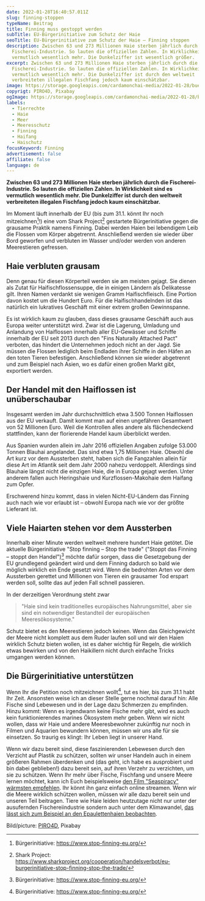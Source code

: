 ```yaml
---
date: 2022-01-28T16:40:57.011Z
slug: finning-stoppen
typeName: Beitrag
title: Finning muss gestoppt werden
subTitle: EU-Bürgerinitiative zum Schutz der Haie
seoTitle: EU-Bürgerinitiative zum Schutz der Haie – Finning stoppen
description: Zwischen 63 und 273 Millionen Haie sterben jährlich durch die
  Fischerei-Industrie. So lauten die offiziellen Zahlen. In Wirklichkeit sind es
  vermutlich wesentlich mehr. Die Dunkelziffer ist wesentlich größer.
excerpt: Zwischen 63 und 273 Millionen Haie sterben jährlich durch die
  Fischerei-Industrie. So lauten die offiziellen Zahlen. In Wirklichkeit sind es
  vermutlich wesentlich mehr. Die Dunkelziffer ist durch den weltweit
  verbreiteten illegalen Fischfang jedoch kaum einschätzbar.
image: https://storage.googleapis.com/cardamonchai-media/2022-01-28/buergerinitiative-finning-haie-sharks-piro4d-pixabay-jpg-imagine-082838_1b4a5a_1024_768/640.webp
copyrigt: PIRO4D, Pixabay
ogImage: https://storage.googleapis.com/cardamonchai-media/2022-01-28/buergerinitiative-finning-haie-sharks-piro4d-pixabay-fb-jpg-imagine-082838_113f4f_1200_628/640.webp
labels:
  - Tierrechte
  - Haie
  - Meer
  - Meeresschutz
  - Finning
  - Haifang
  - Haischutz
focusKeyword: Finning
advertisement: false
affiliate: false
language: de
---
```

**Zwischen 63 und 273 Millionen Haie sterben jährlich durch die Fischerei-Industrie. So lauten die offiziellen Zahlen. In Wirklichkeit sind es vermutlich wesentlich mehr. Die Dunkelziffer ist durch den weltweit verbreiteten illegalen Fischfang jedoch kaum einschätzbar.**

Im Moment läuft innerhalb der EU (bis zum 31.1. könnt Ihr noch mitzeichnen[^1]!) eine vom Shark Project[^2] gestartete Bürgerinitiative gegen die grausame Praktik namens Finning. Dabei werden Haien bei lebendigem Leib die Flossen vom Körper abgetrennt. Anschließend werden sie wieder über Bord geworfen und verbluten im Wasser und/oder werden von anderen Meerestieren gefressen.

## Haie verbluten grausam

Denn genau für diesen Körperteil werden sie am meisten gejagt. Sie dienen als Zutat für Haifischflossensuppe, die in einigen Ländern als Delikatesse gilt. Ihren Namen verdankt sie wenigen Gramm Haifischfleisch. Eine Portion davon kostet um die Hundert Euro. Für die Haifischhandelnden ist das natürlich ein lukratives Geschäft mit einer extrem großen Gewinnspanne.

Es ist wirklich kaum zu glauben, dass dieses grausame Geschäft auch aus Europa weiter unterstützt wird. Zwar ist die Lagerung, Umladung und Anlandung von Haiflossen innerhalb aller EU-Gewässer und Schiffe innerhalb der EU seit 2013 durch den "Fins Naturally Attached Pact" verboten, das hindert die Unternehmen jedoch nicht an der Jagd. Sie müssen die Flossen lediglich beim Endladen ihrer Schiffe in den Häfen an den toten Tieren befestigen. Anschließend können sie wieder abgetrennt und zum Beispiel nach Asien, wo es dafür einen großen Markt gibt, exportiert werden. 

## Der Handel mit den Haiflossen ist unüberschaubar

Insgesamt werden im Jahr durchschnittlich etwa 3.500 Tonnen Haiflossen aus der EU verkauft. Damit kommt man auf einen ungefähren Gesamtwert von 52 Millionen Euro. Weil die Kontrollen alles andere als flächendeckend stattfinden, kann der florierende Handel kaum überblickt werden. 

Aus Spanien wurden allein im Jahr 2016 offiziellen Angaben zufolge 53.000 Tonnen Blauhai angelandet. Das sind etwa 1,75 Millionen Haie. Obwohl die Art kurz vor dem Aussterben steht, haben sich die Fangzahlen allein für diese Art im Atlantik seit dem Jahr 2000 nahezu verdoppelt. Allerdings sind Blauhaie längst nicht die einzigen Haie, die in Europa gejagt werden. Unter anderem fallen auch Heringshaie und Kurzflossen-Makohaie dem Haifang zum Opfer.

Erschwerend hinzu kommt, dass in vielen Nicht-EU-Ländern das Finning auch nach wie vor erlaubt ist – obwohl Europa nach wie vor der größte Lieferant ist.

## Viele Haiarten stehen vor dem Aussterben

Innerhalb einer Minute werden weltweit mehrere hundert Haie getötet. Die aktuelle Bürgerinitiative "Stop finning – Stop the trade" ("Stoppt das Finning – stoppt den Handel")[^1] möchte dafür sorgen, dass die Gesetzgebung der EU grundlegend geändert wird und dem Finning dadurch so bald wie möglich wirklich ein Ende gesetzt wird. Wenn die bedrohten Arten vor dem Aussterben gerettet und Millionen von Tieren ein grausamer Tod erspart werden soll, sollte das auf jeden Fall schnell passieren.

In der derzeitigen Verordnung steht zwar

> "Haie sind kein traditionelles europäisches Nahrungsmittel, aber sie sind ein notwendiger Bestandteil der europäischen Meeresökosysteme."

Schutz bietet es den Meerestieren jedoch keinen. Wenn das Gleichgewicht der Meere nicht komplett aus dem Ruder laufen soll und wir den Haien wirklich Schutz bieten wollen, ist es daher wichtig für Regeln, die wirklich etwas bewirken und von den Haikillern nicht durch einfache Tricks umgangen werden können.

## Die Bürgerinitiative unterstützen

Wenn Ihr die Petition noch mitzeichnen wollt[^1], tut es hier, bis zum 31.1 habt Ihr Zeit. Ansonsten weise ich an dieser Stelle gerne nochmal darauf hin: Alle Fische sind Lebewesen und in der Lage dazu Schmerzen zu empfinden. Hinzu kommt: Wenn es irgendwann keine Fische mehr gibt, wird es auch kein funktionierendes marines Ökosystem mehr geben. Wenn wir nicht wollen, dass wir Haie und andere Meeresbewohner zukünftig nur noch in Filmen und Aquarien bewundern können, müssen wir uns alle für sie einsetzen. So traurig es klingt: Ihr Leben liegt in unserer Hand.

Wenn wir dazu bereit sind, diese faszinierenden Lebewesen durch den Verzicht auf Plastik zu schützen, sollten wir unser Handeln auch in einem größeren Rahmen überdenken und (das geht, ich habe es ausprobiert und bin dabei geblieben!) dazu bereit sein, auf ihren Verzehr zu verzichten, um sie zu schützen. Wenn Ihr mehr über Fische, Fischfang und unsere Meere lernen möchtet, kann ich Euch beispielsweise [den Film "Seaspiracy" wärmsten empfehlen](/2021/02/seaspiracy/). Ihr könnt ihn ganz einfach online streamen. Wenn wir die Meere wirklich schützen wollen, müssen wir alle dazu bereit sein und unseren Teil beitragen. Tiere wie Haie leiden heutzutage nicht nur unter der ausufernden Fischereiindustrie sondern auch unter dem Klimawandel, [das lässt sich zum Beispiel an den Epaulettenhaien beobachten](/2021/01/epaulettenhaie-klimawandel/).

[^1]: Bürgerinitiative: https://www.stop-finning-eu.org/

[^2]: Shark Project: https://www.sharkproject.org/cooperation/handelsverbot/eu-burgerinitiative-stop-finning-stop-the-trade/

Bild/picture: [PIRO4D](https://pixabay.com/photos/shark-sea-ocean-water-underwater-3347787/), Pixabay